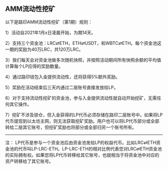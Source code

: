 ## AMM流动性挖矿

以下是路印AMM流动性挖矿（第1期）规则：

1）活动自2021年1月x日凌晨开始，为期14天。

2）支持三个资金池：LRC⇄ETH，ETH⇄USDT，和WBTC⇄ETH。每个资金池这一期的奖励为40万LRC，共120万LRC。

3）我们每天会对资金池做多次随机快照，并按照活动期间所有快照余额的平均值计算每个LP应得的奖励数量。

4）通过路印钱包入金提供流动性，还将获得5%额外奖励。

5）奖励在活动结束后三天内通过二层账号直接发放给LP。

6）对于支持流动性挖矿的资金池，参与入金提供流动性就自动开始挖矿，无需任何其它操作。

7）挖矿不涉及锁仓，但入金获得的LP代币必须存储在路印二层账号中。如果将LP代币提现到以太坊主网，则无法获取挖矿奖励。用户也可以将LP代币部分或全部转给二层其它账号，但挖矿奖励也将部分或全部归另一个账号所有。


---

注： LP代币是参与一个资金池后由资金池发给LP的权益代币。比如LRC⇄ETH资金池的代币叫LP-LRC-ETH。LP-LRC-ETH的相对比例代表您对LRC⇄ETH资金池的实际拥有权。如果您将LP代币转移给其它账号，也就相当于将资金池中对应的资产转移给了其它账号。